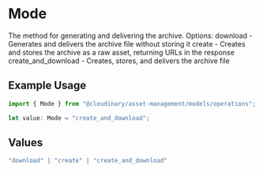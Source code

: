 # Mode

The method for generating and delivering the archive. Options:
download - Generates and delivers the archive file without storing it
create - Creates and stores the archive as a raw asset, returning URLs in the response
create_and_download - Creates, stores, and delivers the archive file


## Example Usage

```typescript
import { Mode } from "@cloudinary/asset-management/models/operations";

let value: Mode = "create_and_download";
```

## Values

```typescript
"download" | "create" | "create_and_download"
```